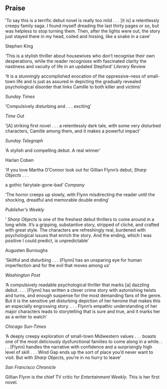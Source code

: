 ## Praise

‘To say this is a terrific debut novel is really too mild . . . [it is] a relentlessly creepy family saga. I found myself dreading the last thirty pages or so, but was helpless to stop turning them. Then, after the lights were out, the story just stayed there in my head, coiled and hissing, like a snake in a cave’

Stephen King

‘This is a stylish thriller about housewives who don’t recognise their own desperations, while the reader recognises with fascinated clarity the nastiness and vacuity of life in an updated Stepford’ _Literary Review_

‘It is a stunningly accomplished evocation of the oppressive-ness of small-town life and is just as assured in depicting the gradually revealed psychological disorder that links Camille to both killer and victims’

_Sunday Times_

‘Compulsively disturbing and . . . exciting’

_Time Out_

‘[A] striking first novel . . . a relentlessly dark tale, with some very disturbed characters, Camille among them, and it makes a powerful impact’

_Sunday Telegraph_

‘A stylish and compelling debut. A real winner’

Harlan Coben

‘If you love Martha O’Connor look out for Gillian Flynn’s debut, _Sharp Objects_ . . .

a gothic fairytale-gone-bad’ _Company_

‘The horror creeps up slowly, with Flynn misdirecting the reader until the shocking, dreadful and memorable double ending’

_Publisher’s Weekly_

‘ _Sharp Objects_ is one of the freshest debut thrillers to come around in a long while. It’s a gripping, substantive story, stripped of cliché, and crafted with great style. The characters are refreshingly real, burdened with psychological issues that enrich the story. And the ending, which I was positive I could predict, is unpredictable’

Augusten Burroughs

‘Skillful and disturbing . . . [Flynn] has an unsparing eye for human imperfection and for the evil that moves among us’

_Washington Post_

‘A compulsively readable psychological thriller that marks [a] dazzling debut. . . . [Flynn] has written a clever crime story with astonishing twists and turns, and enough suspense for the most demanding fans of the genre. But it is the sensitive yet disturbing depiction of her heroine that makes this an especially engrossing story. . . . Flynn’s empathic understanding of her major characters leads to storytelling that is sure and true, and it marks her as a writer to watch’

_Chicago Sun-Times_

‘A deeply creepy exploration of small-town Midwestern values . . . boasts one of the most deliciously dysfunctional families to come along in a while. . . . [Flynn] handles the narrative with confidence and a surprisingly high level of skill . . . Wind Gap ends up the sort of place you’d never want to visit. But with _Sharp Objects,_ you’re in no hurry to leave’

_San Francisco Chronicle_

Gillian Flynn is the chief TV critic for _Entertainment Weekly_. This is her first novel.
